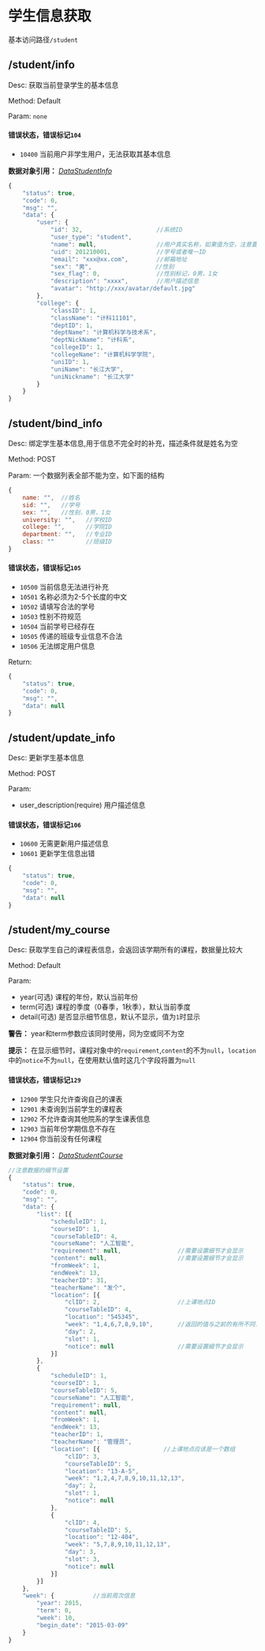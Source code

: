 # 学生信息获取
基本访问路径`/student`

## /student/info
Desc: 获取当前登录学生的基本信息

Method: Default

Param: `none`

#### 错误状态，错误标记`104`
* `10400` 当前用户非学生用户，无法获取其基本信息




**数据对象引用：** [*DataStudentInfo*](../javadoc/index.html?com/katoa/gocourse/model/data/DataStudentInfo.html)

```js
{
    "status": true,
    "code": 0,
    "msg": "",
    "data": {
        "user": {
            "id": 32,                     //系统ID
            "user_type": "student",
            "name": null,                 //用户真实名称，如果值为空，注意要求绑定信息
            "uid": 201210001,             //学号或者唯一ID
            "email": "xxx@xx.com",        //邮箱地址
            "sex": "男",                  //性别
            "sex_flag": 0,                //性别标记，0男，1女
            "description": "xxxx",        //用户描述信息
            "avatar": "http://xxx/avatar/default.jpg"
        },
        "college": {
            "classID": 1,
            "className": "计科11101",
            "deptID": 1,
            "deptName": "计算机科学与技术系",
            "deptNickName": "计科系",
            "collegeID": 1,
            "collegeName": "计算机科学学院",
            "uniID": 1,
            "uniName": "长江大学",
            "uniNickname": "长江大学"
        }
    }
}
```

## /student/bind_info
Desc: 绑定学生基本信息,用于信息不完全时的补充，描述条件就是姓名为空

Method: POST

Param: 一个数据列表全部不能为空，如下面的结构
```js
{
    name: "",  //姓名
    sid: "",   //学号
    sex: "",   //性别，0男，1女
    university: "",   //学校ID
    college: "",      //学院ID
    department: "",   //专业ID
    class: ""         //班级ID
}
```

#### 错误状态，错误标记`105`
* `10500` 当前信息无法进行补充
* `10501` 名称必须为2-5个长度的中文
* `10502` 请填写合法的学号
* `10503` 性别不符规范
* `10504` 当前学号已经存在
* `10505` 传递的班级专业信息不合法
* `10506` 无法绑定用户信息



Return:
```js
{
    "status": true,
    "code": 0,
    "msg": "",
    "data": null
}
```

## /student/update_info
Desc: 更新学生基本信息

Method: POST

Param:
* user_description(require) 用户描述信息

#### 错误状态，错误标记`106`
* `10600` 无需更新用户描述信息
* `10601` 更新学生信息出错



```js
{
    "status": true,
    "code": 0,
    "msg": "",
    "data": null
}
```

## /student/my_course
Desc: 获取学生自己的课程表信息，会返回该学期所有的课程，数据量比较大

Method: Default

Param: 
* year(可选) 课程的年份，默认当前年份
* term(可选) 课程的季度（0春季，1秋季），默认当前季度
* detail(可选) 是否显示细节信息，默认不显示，值为`1`时显示

**警告：** year和term参数应该同时使用，同为空或同不为空

**提示：** 在显示细节时，课程对象中的`requirement`,`content`的不为`null`，`location`中的`notice`不为`null`，在使用默认值时这几个字段将置为`null`

#### 错误状态，错误标记`129`
* `12900` 学生只允许查询自己的课表
* `12901` 未查询到当前学生的课程表
* `12902` 不允许查询其他院系的学生课表信息
* `12903` 当前年份学期信息不存在
* `12904` 你当前没有任何课程




**数据对象引用：** [*DataStudentCourse*](../javadoc/index.html?com/katoa/gocourse/model/data/DataStudentCourse.html)

```js
//注意数据的细节设置
{
	"status": true,
	"code": 0,
	"msg": "",
	"data": {
		"list": [{
			"scheduleID": 1,
			"courseID": 1,
			"courseTableID": 4,
			"courseName": "人工智能",
			"requirement": null,				//需要设置细节才会显示
			"content": null,					//需要设置细节才会显示
			"fromWeek": 1,
			"endWeek": 13,
			"teacherID": 31,
			"teacherName": "发个",
			"location": [{
				"clID": 2,						//上课地点ID
				"courseTableID": 4,
				"location": "545345",
				"week": "1,4,6,7,8,9,10",		//返回的值与之前的有所不同，这里使用`,`逗号连接所有星期为一个字符串，不会使用`1-8`值类的连接形式
				"day": 2,
				"slot": 1,
				"notice": null					//需要设置细节才会显示
			}]
		},
		{
			"scheduleID": 1,
			"courseID": 1,
			"courseTableID": 5,
			"courseName": "人工智能",
			"requirement": null,
			"content": null,
			"fromWeek": 1,
			"endWeek": 13,
			"teacherID": 1,
			"teacherName": "管理员",
			"location": [{					//上课地点应该是一个数组
				"clID": 3,
				"courseTableID": 5,
				"location": "13-A-5",
				"week": "1,2,4,7,8,9,10,11,12,13",
				"day": 2,
				"slot": 1,
				"notice": null
			},
			{
				"clID": 4,
				"courseTableID": 5,
				"location": "12-404",
				"week": "5,7,8,9,10,11,12,13",
				"day": 3,
				"slot": 3,
				"notice": null
			}]
		}]
	},
	"week": {			//当前周次信息
		"year": 2015,
		"term": 0,
		"week": 10,
		"begin_date": "2015-03-09"
	}
}
```

